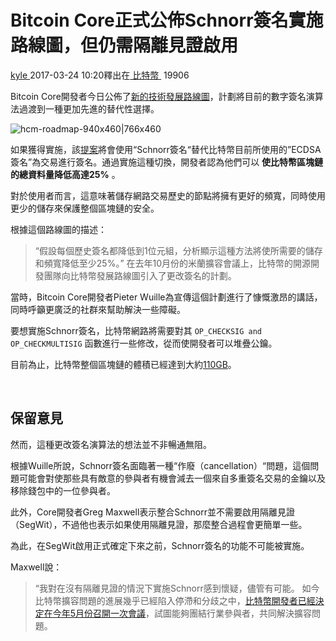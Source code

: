 # Bitcoin Core正式公佈Schnorr簽名實施路線圖，但仍需隔離見證啟用

[kyle ](https://www.8btc.com/author/14244)2017-03-24 10:20釋出在[ 比特幣 ](javascript:;) 19906

Bitcoin Core開發者今日公佈了[新的技術發展路線圖](https://bitcoincore.org/en/2017/03/23/schnorr-signature-aggregation/)，計劃將目前的數字簽名演算法過渡到一種更加先進的替代性選擇。

![hcm-roadmap-940x460|766x460](https://cdn.8btc.com/wp-content/uploads/2017/03/hcm-roadmap-940x460.jpg)

如果獲得實施，該[提案](https://bitcoincore.org/en/2017/03/23/schnorr-signature-aggregation/)將會使用“Schnorr簽名“替代比特幣目前所使用的”ECDSA簽名”為交易進行簽名。通過實施這種切換，開發者認為他們可以 **使比特幣區塊鏈的總資料量降低高達25%** 。

對於使用者而言，這意味著儲存網路交易歷史的節點將擁有更好的頻寬，同時使用更少的儲存來保護整個區塊鏈的安全。

根據這個路線圖的描述：

> “假設每個歷史簽名都降低到1位元組，分析顯示這種方法將使所需要的儲存和頻寬降低至少25%。”
在去年10月份的米蘭擴容會議上，比特幣的開源開發團隊向比特幣發展路線圖引入了更改簽名的計劃。

當時，Bitcoin Core開發者Pieter Wuille為宣傳這個計劃進行了慷慨激昂的講話，同時呼籲更廣泛的社群來幫助解決一些障礙。

要想實施Schnorr簽名，比特幣網路將需要對其 `OP_CHECKSIG and OP_CHECKMULTISIG` 函數進行一些修改，從而使開發者可以堆疊公鑰。

目前為止，比特幣整個區塊鏈的體積已經達到大約[110GB](https://blockchain.info/charts/blocks-size)。

 

## 保留意見

然而，這種更改簽名演算法的想法並不非暢通無阻。

根據Wuille所說，Schnorr簽名面臨著一種“作廢（cancellation）“問題，這個問題可能會對使那些具有敵意的參與者有機會減去一個來自多重簽名交易的金鑰以及移除錢包中的一位參與者。

此外，Core開發者Greg Maxwell表示整合Schnorr並不需要啟用隔離見證（SegWit），不過他也表示如果使用隔離見證，那麼整合過程會更簡單一些。

為此，在SegWit啟用正式確定下來之前，Schnorr簽名的功能不可能被實施。

Maxwell說：

> “我對在沒有隔離見證的情況下實施Schnorr感到懷疑，儘管有可能。
如今比特幣擴容問題的進展幾乎已經陷入停滯和分歧之中，[比特幣開發者已經決定在今年5月份召開一次會議](http://www.8btc.com/scaling-meeting-take-place-may)，試圖能夠團結行業參與者，共同解決擴容問題。